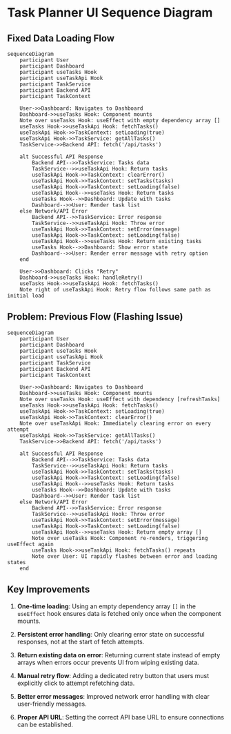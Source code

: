 # Task Planner UI Sequence Diagram

## Fixed Data Loading Flow

```mermaid
sequenceDiagram
    participant User
    participant Dashboard
    participant useTasks Hook
    participant useTaskApi Hook
    participant TaskService
    participant Backend API
    participant TaskContext

    User->>Dashboard: Navigates to Dashboard
    Dashboard->>useTasks Hook: Component mounts
    Note over useTasks Hook: useEffect with empty dependency array []
    useTasks Hook->>useTaskApi Hook: fetchTasks()
    useTaskApi Hook->>TaskContext: setLoading(true)
    useTaskApi Hook->>TaskService: getAllTasks()
    TaskService->>Backend API: fetch('/api/tasks')
    
    alt Successful API Response
        Backend API-->>TaskService: Tasks data
        TaskService-->>useTaskApi Hook: Return tasks
        useTaskApi Hook->>TaskContext: clearError()
        useTaskApi Hook->>TaskContext: setTasks(tasks)
        useTaskApi Hook->>TaskContext: setLoading(false)
        useTaskApi Hook-->>useTasks Hook: Return tasks
        useTasks Hook-->>Dashboard: Update with tasks
        Dashboard-->>User: Render task list
    else Network/API Error
        Backend API-->>TaskService: Error response
        TaskService-->>useTaskApi Hook: Throw error
        useTaskApi Hook->>TaskContext: setError(message)
        useTaskApi Hook->>TaskContext: setLoading(false)
        useTaskApi Hook-->>useTasks Hook: Return existing tasks
        useTasks Hook-->>Dashboard: Show error state
        Dashboard-->>User: Render error message with retry option
    end

    User->>Dashboard: Clicks "Retry"
    Dashboard->>useTasks Hook: handleRetry()
    useTasks Hook->>useTaskApi Hook: fetchTasks()
    Note right of useTaskApi Hook: Retry flow follows same path as initial load
```

## Problem: Previous Flow (Flashing Issue)

```mermaid
sequenceDiagram
    participant User
    participant Dashboard
    participant useTasks Hook
    participant useTaskApi Hook
    participant TaskService
    participant Backend API
    participant TaskContext

    User->>Dashboard: Navigates to Dashboard
    Dashboard->>useTasks Hook: Component mounts
    Note over useTasks Hook: useEffect with dependency [refreshTasks]
    useTasks Hook->>useTaskApi Hook: fetchTasks()
    useTaskApi Hook->>TaskContext: setLoading(true)
    useTaskApi Hook->>TaskContext: clearError() 
    Note over useTaskApi Hook: Immediately clearing error on every attempt
    useTaskApi Hook->>TaskService: getAllTasks()
    TaskService->>Backend API: fetch('/api/tasks')
    
    alt Successful API Response
        Backend API-->>TaskService: Tasks data
        TaskService-->>useTaskApi Hook: Return tasks
        useTaskApi Hook->>TaskContext: setTasks(tasks)
        useTaskApi Hook->>TaskContext: setLoading(false)
        useTaskApi Hook-->>useTasks Hook: Return tasks
        useTasks Hook-->>Dashboard: Update with tasks
        Dashboard-->>User: Render task list
    else Network/API Error
        Backend API-->>TaskService: Error response
        TaskService-->>useTaskApi Hook: Throw error
        useTaskApi Hook->>TaskContext: setError(message)
        useTaskApi Hook->>TaskContext: setLoading(false)
        useTaskApi Hook-->>useTasks Hook: Return empty array []
        Note over useTasks Hook: Component re-renders, triggering useEffect again
        useTasks Hook->>useTaskApi Hook: fetchTasks() repeats
        Note over User: UI rapidly flashes between error and loading states
    end
```

## Key Improvements

1. **One-time loading**: Using an empty dependency array `[]` in the `useEffect` hook ensures data is fetched only once when the component mounts.

2. **Persistent error handling**: Only clearing error state on successful responses, not at the start of fetch attempts.

3. **Return existing data on error**: Returning current state instead of empty arrays when errors occur prevents UI from wiping existing data.

4. **Manual retry flow**: Adding a dedicated retry button that users must explicitly click to attempt refetching data.

5. **Better error messages**: Improved network error handling with clear user-friendly messages.

6. **Proper API URL**: Setting the correct API base URL to ensure connections can be established. 